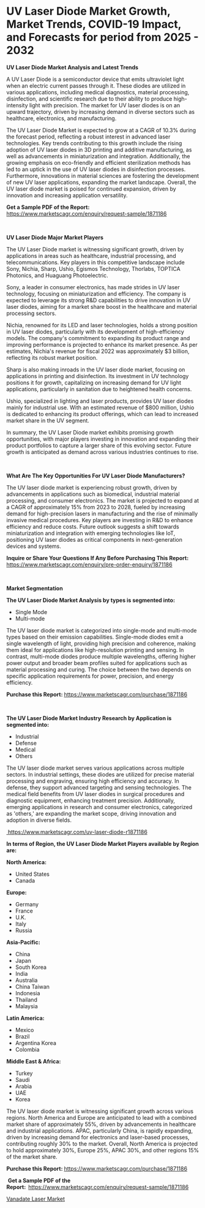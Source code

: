 <p><h1>UV Laser Diode Market Growth, Market Trends, COVID-19 Impact, and Forecasts for period from 2025 - 2032</h1></p><p><strong>UV Laser Diode Market Analysis and Latest Trends</strong></p>
<p><p>A UV Laser Diode is a semiconductor device that emits ultraviolet light when an electric current passes through it. These diodes are utilized in various applications, including medical diagnostics, material processing, disinfection, and scientific research due to their ability to produce high-intensity light with precision. The market for UV laser diodes is on an upward trajectory, driven by increasing demand in diverse sectors such as healthcare, electronics, and manufacturing.</p><p>The UV Laser Diode Market is expected to grow at a CAGR of 10.3% during the forecast period, reflecting a robust interest in advanced laser technologies. Key trends contributing to this growth include the rising adoption of UV laser diodes in 3D printing and additive manufacturing, as well as advancements in miniaturization and integration. Additionally, the growing emphasis on eco-friendly and efficient sterilization methods has led to an uptick in the use of UV laser diodes in disinfection processes. Furthermore, innovations in material sciences are fostering the development of new UV laser applications, expanding the market landscape. Overall, the UV laser diode market is poised for continued expansion, driven by innovation and increasing application versatility.</p></p>
<p><strong>Get a Sample PDF of the Report:&nbsp;</strong> <a href="https://www.marketscagr.com/enquiry/request-sample/1871186?utm_campaign=2115&utm_medium=2&utm_source=Github&utm_content=ia&utm_term=11022025&utm_id=uv-laser-diode">https://www.marketscagr.com/enquiry/request-sample/1871186</a></p>
<p>&nbsp;</p>
<p><strong>UV Laser Diode Major Market Players</strong></p>
<p><p>The UV Laser Diode market is witnessing significant growth, driven by applications in areas such as healthcare, industrial processing, and telecommunications. Key players in this competitive landscape include Sony, Nichia, Sharp, Ushio, Egismos Technology, Thorlabs, TOPTICA Photonics, and Huaguang Photoelectric.</p><p>Sony, a leader in consumer electronics, has made strides in UV laser technology, focusing on miniaturization and efficiency. The company is expected to leverage its strong R&D capabilities to drive innovation in UV laser diodes, aiming for a market share boost in the healthcare and material processing sectors.</p><p>Nichia, renowned for its LED and laser technologies, holds a strong position in UV laser diodes, particularly with its development of high-efficiency models. The company's commitment to expanding its product range and improving performance is projected to enhance its market presence. As per estimates, Nichia's revenue for fiscal 2022 was approximately $3 billion, reflecting its robust market position.</p><p>Sharp is also making inroads in the UV laser diode market, focusing on applications in printing and disinfection. Its investment in UV technology positions it for growth, capitalizing on increasing demand for UV light applications, particularly in sanitation due to heightened health concerns.</p><p>Ushio, specialized in lighting and laser products, provides UV laser diodes mainly for industrial use. With an estimated revenue of $800 million, Ushio is dedicated to enhancing its product offerings, which can lead to increased market share in the UV segment.</p><p>In summary, the UV Laser Diode market exhibits promising growth opportunities, with major players investing in innovation and expanding their product portfolios to capture a larger share of this evolving sector. Future growth is anticipated as demand across various industries continues to rise.</p></p>
<p>&nbsp;</p>
<p><strong>What Are The Key Opportunities For UV Laser Diode Manufacturers?</strong></p>
<p><p>The UV laser diode market is experiencing robust growth, driven by advancements in applications such as biomedical, industrial material processing, and consumer electronics. The market is projected to expand at a CAGR of approximately 15% from 2023 to 2028, fueled by increasing demand for high-precision lasers in manufacturing and the rise of minimally invasive medical procedures. Key players are investing in R&D to enhance efficiency and reduce costs. Future outlook suggests a shift towards miniaturization and integration with emerging technologies like IoT, positioning UV laser diodes as critical components in next-generation devices and systems.</p></p>
<p><strong>Inquire or Share Your Questions If Any Before Purchasing This Report:</strong> <a href="https://www.marketscagr.com/enquiry/pre-order-enquiry/1871186?utm_campaign=2115&utm_medium=2&utm_source=Github&utm_content=ia&utm_term=11022025&utm_id=uv-laser-diode">https://www.marketscagr.com/enquiry/pre-order-enquiry/1871186</a></p>
<p>&nbsp;</p>
<p><strong>Market Segmentation</strong></p>
<p><strong>The UV Laser Diode Market Analysis by types is segmented into:</strong></p>
<p><ul><li>Single Mode</li><li>Multi-mode</li></ul></p>
<p><p>The UV laser diode market is categorized into single-mode and multi-mode types based on their emission capabilities. Single-mode diodes emit a single wavelength of light, providing high precision and coherence, making them ideal for applications like high-resolution printing and sensing. In contrast, multi-mode diodes produce multiple wavelengths, offering higher power output and broader beam profiles suited for applications such as material processing and curing. The choice between the two depends on specific application requirements for power, precision, and energy efficiency.</p></p>
<p><strong>Purchase this Report:&nbsp;</strong><a href="https://www.marketscagr.com/purchase/1871186?utm_campaign=2115&utm_medium=2&utm_source=Github&utm_content=ia&utm_term=11022025&utm_id=uv-laser-diode">https://www.marketscagr.com/purchase/1871186</a></p>
<p>&nbsp;</p>
<p><strong>The UV Laser Diode Market Industry Research by Application is segmented into:</strong></p>
<p><ul><li>Industrial</li><li>Defense</li><li>Medical</li><li>Others</li></ul></p>
<p><p>The UV laser diode market serves various applications across multiple sectors. In industrial settings, these diodes are utilized for precise material processing and engraving, ensuring high efficiency and accuracy. In defense, they support advanced targeting and sensing technologies. The medical field benefits from UV laser diodes in surgical procedures and diagnostic equipment, enhancing treatment precision. Additionally, emerging applications in research and consumer electronics, categorized as 'others,' are expanding the market scope, driving innovation and adoption in diverse fields.</p></p>
<p><a href="https://www.marketscagr.com/uv-laser-diode-r1871186?utm_campaign=2115&utm_medium=2&utm_source=Github&utm_content=ia&utm_term=11022025&utm_id=uv-laser-diode">&nbsp;https://www.marketscagr.com/uv-laser-diode-r1871186</a></p>
<p><strong>In terms of Region, the UV Laser Diode Market Players available by Region are:</strong></p>
<p>
    <p> <strong> North America: </strong>
        <ul>
            <li>United States</li>
            <li>Canada</li>
        </ul>
        </p> 
    <p> <strong> Europe: </strong>
        <ul>
            <li>Germany</li>
            <li>France</li>
            <li>U.K.</li>
            <li>Italy</li>
            <li>Russia</li>
        </ul>
        </p> 
    <p> <strong> Asia-Pacific: </strong>
        <ul>
            <li>China</li>
            <li>Japan</li>
            <li>South Korea</li>
            <li>India</li>
            <li>Australia</li>
            <li>China Taiwan</li>
            <li>Indonesia</li>
            <li>Thailand</li>
            <li>Malaysia</li>
        </ul>
        </p> 
    <p> <strong> Latin America: </strong>
        <ul>
            <li>Mexico</li>
            <li>Brazil</li>
            <li>Argentina Korea</li>
            <li>Colombia</li>
        </ul>
        </p> 
    <p> <strong> Middle East & Africa: </strong>
        <ul>
            <li>Turkey</li>
            <li>Saudi</li>
            <li>Arabia</li>
            <li>UAE</li>
            <li>Korea</li>
        </ul>
    </p>
    </p>
<p><p>The UV laser diode market is witnessing significant growth across various regions. North America and Europe are anticipated to lead with a combined market share of approximately 55%, driven by advancements in healthcare and industrial applications. APAC, particularly China, is rapidly expanding, driven by increasing demand for electronics and laser-based processes, contributing roughly 30% to the market. Overall, North America is projected to hold approximately 30%, Europe 25%, APAC 30%, and other regions 15% of the market share.</p></p>
<p><strong>Purchase this Report: </strong><a href="https://www.marketscagr.com/purchase/1871186?utm_campaign=2115&utm_medium=2&utm_source=Github&utm_content=ia&utm_term=11022025&utm_id=uv-laser-diode">https://www.marketscagr.com/purchase/1871186</a></p>
<p>&nbsp;<strong>Get a Sample PDF of the Report:&nbsp;&nbsp;</strong><a href="https://www.marketscagr.com/enquiry/request-sample/1871186?utm_campaign=2115&utm_medium=2&utm_source=Github&utm_content=ia&utm_term=11022025&utm_id=uv-laser-diode">https://www.marketscagr.com/enquiry/request-sample/1871186</a></p>
<p><strong></strong></p>
<p><p><a href="https://github.com/joannesouthgate/Market-Research-Report-List-5/blob/main/vanadate-laser-market.md?utm_campaign=2115&utm_medium=2&utm_source=Github&utm_content=ia&utm_term=11022025&utm_id=uv-laser-diode">Vanadate Laser Market</a></p></p>